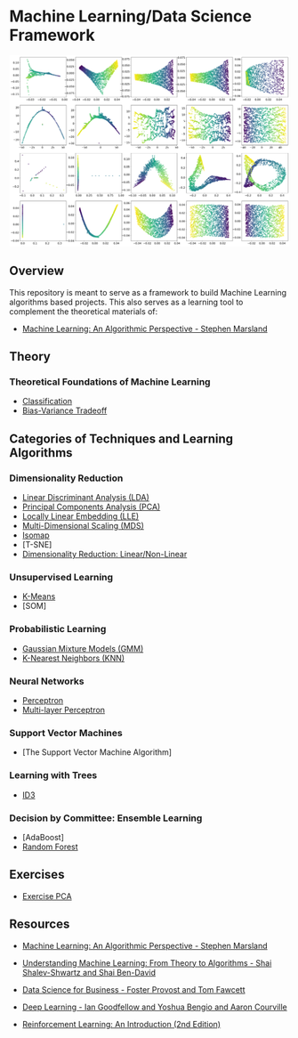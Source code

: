 # Machine Learning/Data Science Framework

![alt text](/img/test.png)


## Overview

This repository is meant to serve as a framework to build Machine Learning  algorithms based projects. This also serves as a learning tool to complement the theoretical materials of:

- [Machine Learning: An Algorithmic Perspective - Stephen Marsland ](https://seat.massey.ac.nz/personal/s.r.marsland/mlbook.html)


## Theory

### Theoretical Foundations of Machine Learning 

- [Classification](Classification.ipynb)
- [Bias-Variance Tradeoff](Bias-VarianceTradeoff.ipynb)


## Categories of Techniques and Learning Algorithms

### Dimensionality Reduction

- [Linear Discriminant Analysis (LDA)](LDA.ipynb)
- [Principal Components Analysis (PCA)](PCA.ipynb)
- [Locally Linear Embedding (LLE)](LLE.ipynb)
- [Multi-Dimensional Scaling (MDS)](MDS.ipynb)
- [Isomap](Isomap.ipynb)
- [T-SNE]
- [Dimensionality Reduction: Linear/Non-Linear ](DimensionalityReduction.ipynb)

### Unsupervised Learning

- [K-Means](K-Means.ipynb)
- [SOM]

### Probabilistic Learning

- [Gaussian Mixture Models (GMM)](GMM.ipynb)
- [K-Nearest Neighbors (KNN)](KNN.ipynb)

### Neural Networks

- [Perceptron](Perceptron.ipynb)
- [Multi-layer Perceptron](MLP.ipynb)

### Support Vector Machines 

- [The Support Vector Machine Algorithm]

### Learning with Trees

- [ID3](ID3.ipynb)

### Decision by Committee: Ensemble Learning

- [AdaBoost]
- [Random Forest](RandomForest.ipynb)


## Exercises

- [Exercise PCA](Exercise_PCA.ipynb)


## Resources

- [Machine Learning: An Algorithmic Perspective - Stephen Marsland ](https://seat.massey.ac.nz/personal/s.r.marsland/mlbook.html)

- [Understanding Machine Learning: From Theory to Algorithms - Shai Shalev-Shwartz and Shai Ben-David](http://www.cs.huji.ac.il/~shais/UnderstandingMachineLearning/)

- [Data Science for Business - Foster Provost and Tom Fawcett](http://data-science-for-biz.com/)

- [Deep Learning - Ian Goodfellow and Yoshua Bengio and Aaron Courville](https://www.deeplearningbook.org/)

- [Reinforcement Learning: An Introduction (2nd Edition)](http://incompleteideas.net/book/bookdraft2018jan1.pdf)


